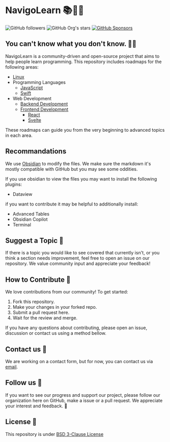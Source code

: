 # NavigoLearn 📚🚀🌱

![GitHub followers](https://img.shields.io/github/followers/NavigoLearn?color=%233361D8&logo=github&style=for-the-badge) ![GitHub Org's stars](https://img.shields.io/github/stars/navigolearn?color=%233361D8&logo=Github&style=for-the-badge) [![GitHub Sponsors](https://img.shields.io/github/sponsors/sopyb?color=%233361D8&logo=github&style=for-the-badge)](https://github.com/sponsors/sopyb)

## You can't know what you don't know. 🤷‍♂️

NavigoLearn is a community-driven and open-source project that aims to help
people learn programming. This repository includes roadmaps for the following
areas:

- [Linux](/linux/Linux.md)
- Programming Languages
    - [JavaScript](/programmingLanguages/javascript/Javascript-full.md)
    - [Swift](/programmingLanguages/swift/Swift%20Chapters.md)
- Web Development
    - [Backend Development](/web/backend/Backend%20Developement.md)
    - [Frontend Development](/web/frontend/Frontend%20Development.md)
        - [React](/web/frontend/React/React%20Chapters.md)
        - [Svelte](./web/frontend/svelte/Svelte.md)

These roadmaps can guide you from the very beginning to advanced topics in each
area.

## Recommandations
We use [Obsidian](https://obsidian.md) to modify the files. We make sure the markdown it's mostly compatible with GitHub but you may see some oddities.

If you use obsidian to view the files you may want to install the following plugins:
- Dataview

if you want to contribute it may be helpful to additionally install:
- Advanced Tables
- Obsidian Copilot
- Terminal
## Suggest a Topic 📝

If there is a topic you would like to see covered that currently isn't, or you
think a section needs improvement, feel free to open an issue on our repository.
We value community input and appreciate your feedback!

## How to Contribute 🧐

We love contributions from our community! To get started:

1. Fork this repository.
2. Make your changes in your forked repo.
3. Submit a pull request here.
4. Wait for the review and merge.

If you have any questions about contributing, please open an issue, discussion
or contact us using a method bellow.

## Contact us 📧

We are working on a contact form, but for now, you can contact us
via [email](mailto:navigolearn@gmail.com).

## Follow us 👀

If you want to see our progress and support our project, please follow our
organization here on GitHub, make a issue or a pull request. We appreciate your
interest and feedback. 🎉

## License 📜

This repository is under [BSD 3-Clause License](./LICENSE)